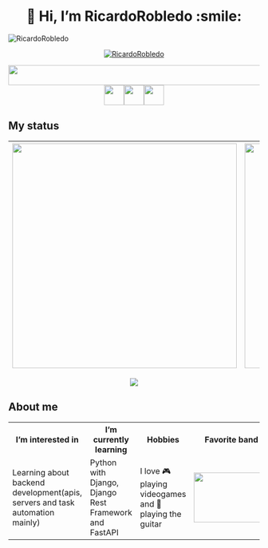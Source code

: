 <h1 align="center">
    👋 Hi, I’m RicardoRobledo :smile:
</h1>
    

<img src="https://komarev.com/ghpvc/?username=RicardoRobledo&label=Profile%20views&color=0e75b6&style=flat" alt="RicardoRobledo" />
<p align="center"><a href="https://github.com/ryo-ma/github-profile-trophy"><img src="https://github-profile-trophy.vercel.app/?username=RicardoRobledo&theme=discord&column=-1" alt="RicardoRobledo" /></a><p>

<p align="center">
<image src="https://skillicons.dev/icons?i=python,django,fastapi,mysql,postgresql,linux,git,github,html,css,bootstrap,java,vscode&perline=16&theme=light" width="570px" height="40px"><image src="https://user-images.githubusercontent.com/25181517/186711335-a3729606-5a78-4496-9a36-06efcc74f800.png" width="40px" height="40px"><image src="https://user-images.githubusercontent.com/25181517/192109061-e138ca71-337c-4019-8d42-4792fdaa7128.png" width="40px" height="40px"><image src="https://user-images.githubusercontent.com/25181517/186884153-99edc188-e4aa-4c84-91b0-e2df260ebc33.png" width="40px" height="40px">
</p>
    

## My status

| <img src="https://github-readme-stats.vercel.app/api?username=RicardoRobledo&show_icons=true&theme=radical" width="450"> | <img align="center" src="https://github-readme-streak-stats.herokuapp.com/?user=RicardoRobledo&show_icons=true&theme=radical" alt="RicardoRobledo" width="450"/> |
| ------------- | ------------- |
<p align="center"><img src="https://github-readme-stats.vercel.app/api/top-langs/?username=RicardoRobledo&show_icons=true&theme=radical&layout=compact"></p>


## About me
    
<table>
  <tr>
    <th>I’m interested in</th>
    <th>I’m currently learning</th>
    <th>Hobbies</th>
    <th>Favorite band</th>
  </tr>
  <tr>
    <td>Learning about backend development(apis, servers and task automation mainly)</td>
    <td>Python with Django, Django Rest Framework and FastAPI</td>
    <td>I love 🎮 playing videogames and 🎸 playing the guitar</td>
    <td><image src="https://images.fineartamerica.com/images/artworkimages/medium/2/mana-band-logo-odani-sacuna-transparent.png" height="100px" width="150px"></td>
  </tr>
</table>

<!---
RicardoRobledo/RicardoRobledo is a ✨ special ✨ repository because its `README.md` (this file) appears on your GitHub profile.
You can click the Preview link to take a look at your changes.
--->
